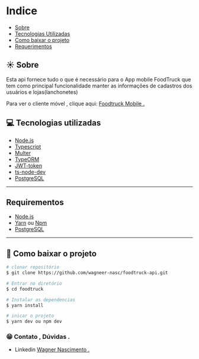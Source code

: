 # Indice

- [Sobre](#-sobre)
- [Tecnologias Utilizadas](#-tecnologias-utilizadas)
- [Como baixar o projeto](#-como-baixar-o-projeto)
- [Requerimentos](#requerimentos)


## ☀️ Sobre

Esta api fornece tudo o que é necessário para
o App mobile FoodTruck que tem como principal funcionalidade manter as informações de cadastros dos usuários e lojas(lanchonetes)

Para ver o cliente móvel , clique aqui: [Foodtruck Mobile .](https://github.com/wagneer-nasc/foodtruck-mobile)
 
 
## 💻 Tecnologias utilizadas

- [Node.js](https://nodejs.org/en/)
- [Typescript](https://www.typescriptlang.org/)
- [Multer](https://github.com/expressjs/multer) 
- [TypeORM](https://typeorm.io/#/)
- [JWT-token](https://jwt.io/)
- [ts-node-dev](https://github.com/whitecolor/ts-node-dev)
- [PostgreSQL](https://www.postgresql.org/)
 
 ---
 ## Requirementos
- [Node.js](https://nodejs.org/en/)
- [Yarn](https://classic.yarnpkg.com/lang/en/) ou [Npm](https://www.npmjs.com/)
- [PostgreSQL](https://www.postgresql.org/)
 ---
 ## 📁 Como baixar o projeto

```bash
# clonar repositório
$ git clone https://github.com/wagneer-nasc/foodtruck-api.git

# Entrar no diretório
$ cd foodtruck

# Instalar as dependencias
$ yarn install

# inicar o projeto
$ yarn dev ou npm dev


```
### 😁  Contato , Dúvidas .
- Linkedin [Wagner Nascimento .](https://www.linkedin.com/in/wagner-nascimento-8824b717b/)